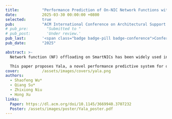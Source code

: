 ```yaml
---
title:          "Performance Prediction of On-NIC Network Functions with Multi-Resource Contention and Traffic Awareness"
date:           2025-03-30 00:00:00 +0800
selected:       true
pub:            "ACM International Conference on Architectural Support for Programming Languages and Operating Systems (ASPLOS)"
# pub_pre:        "Submitted to "
# pub_post:       'Under review.'
pub_last:       '<span class="badge badge-pill badge-conference">Conference</span><span class="badge badge-pill badge-network">Network</span>'
pub_date:       "2025"

abstract: >-
  Network function (NF) offloading on SmartNICs has been widely used in modern data centers, offering benefits in host resource saving and programmability. Co-running NFs on the same SmartNICs can cause performance interference due to contention of onboard resources. To meet performance SLAs while ensuring efficient resource management, operators need mechanisms to predict NF performance under such contention. However, existing solutions lack SmartNIC-specific knowledge and exhibit limited traffic awareness, leading to poor accuracy for on-NIC NFs.  <br>

  This paper proposes Yala, a novel performance predictive system for on-NIC NFs. Yala builds upon the key observation that co-located NFs contend for multiple resources, including onboard accelerators and the memory subsystem. It also facilitates traffic awareness according to the behaviors of individual resources to maintain accuracy as the external traffic attributes vary. Evaluation using Bluefield SmartNICs shows that Yala improves the prediction accuracy by 78.8% and reduces SLA violations by 92.2% compared to state-of-the-art approaches, and enables new practical usecases.
cover:          /assets/images/covers/yala.png
authors:
  - Shaofeng Wu*
  - Qiang Su*
  - Zhixiong Niu
  - Hong Xu
links:
  Paper: https://dl.acm.org/doi/10.1145/3669940.3707232
  Poster: /assets/images/poster/Yala_poster.pdf
---
```

